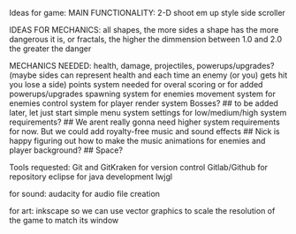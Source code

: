 Ideas for game:
MAIN FUNCTIONALITY:
2-D
shoot em up style side scroller

IDEAS FOR MECHANICS:
all shapes, the more sides a shape has the more dangerous it is, or fractals, the higher the dimmension between 1.0 and 2.0 the greater the danger

MECHANICS NEEDED:
health, damage, projectiles, powerups/upgrades? (maybe sides can represent health and each time an enemy (or you) gets hit you lose a side)
points system needed for overal scoring or for added powerups/upgrades 
spawning system for enemies
movement system for enemies
control system for player
render system
Bosses? ## to be added later, let just start simple
menu system
settings for low/medium/high system requirements?  ## We arent really gonna need higher system requirements for now. But we could add
royalty-free music and sound effects  ## Nick is happy figuring out how to make the music
animations for enemies and player
background?  ## Space?

Tools requested:
Git and GitKraken for version control
Gitlab/Github for repository
eclipse for java development
lwjgl

for sound:
audacity for audio file creation


for art:
inkscape so we can use vector graphics to scale the resolution of the game to match its window
